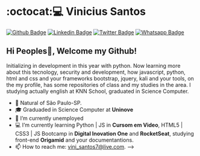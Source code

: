 # :octocat::computer: Vinicius Santos 

[![Github Badge](https://img.shields.io/badge/-Github-000?style=flat-square&logo=Github&logoColor=white&link=https://github.com/vinisantos7)](https://github.com/vinisantos7)
[![Linkedin Badge](https://img.shields.io/badge/-LinkedIn-blue?style=flat-square&logo=Linkedin&logoColor=white&link=https://www.linkedin.com/in/vinicius-santos-12249198/)](https://www.linkedin.com/in/vinicius-santos-12249198/)
[![Twitter Badge](https://img.shields.io/badge/-Twitter-1ca0f1?style=flat-square&logo=1ca0f1&logo=twitter&logoColor=white&link=https://twitter.com/SantosVini7)](https://twitter.com/SantosVini7)
[![Whatsapp Badge](https://img.shields.io/badge/-Whatsapp-4CA143?style=flat-square&logo=4CA143&logo=whatsapp&logoColor=white&link=https://api.whatsapp.com/send?phone=5511956092628&text=Olá!%20Vinicius)](https://api.whatsapp.com/send?phone=5511956092628&text=Olá!%20Vinicius)

## Hi Peoples👋, Welcome my Github!

Initializing in development in this year with python.
Now learning more about this tecnology, security and development, how javascript, python, html and css and your frameworks bootstrap, jquery, kali and your tools,
on the my profile, has some repositories of class and my studies in the area.
I studying actually english at KNN School, graduated in Science Computer.

- 📍 Natural of São Paulo-SP.
- 🎓 Graduaded in Science Computer at **Uninove**
- 🔭 I’m currently unemployed
- 💻 I’m currently learning Python | JS in **Cursom em Video**, HTML5 | CSS3 | JS Bootcamp in **Digital Inovation One** and **RocketSeat**, studying front-end **Origamid** and your documentantions.
- 📫 How to reach me: vini_santos7@live.com.
-->
